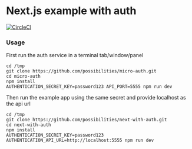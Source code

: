 # Next.js example with auth

[![CircleCI](https://circleci.com/gh/possibilities/next-with-auth.svg?style=svg)](https://circleci.com/gh/possibilities/next-with-auth)

### Usage

First run the auth service in a terminal tab/window/panel

```
cd /tmp
git clone https://github.com/possibilities/micro-auth.git
cd micro-auth
npm install
AUTHENTICATION_SECRET_KEY=password123 API_PORT=5555 npm run dev
```

Then run the example app using the same secret and provide localhost as the api url

```
cd /tmp
git clone https://github.com/possibilities/next-with-auth.git
cd next-with-auth
npm install
AUTHENTICATION_SECRET_KEY=password123 AUTHENTICATION_API_URL=http://localhost:5555 npm run dev
```
